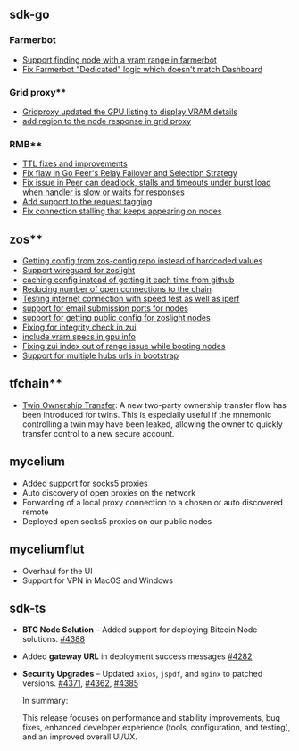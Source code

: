   
## sdk-go

### Farmerbot

* [Support finding node with a vram range in farmerbot](https://github.com/threefoldtech/tfgrid-sdk-go/issues/1399)  
* [Fix Farmerbot "Dedicated" logic which doesn't match Dashboard](https://github.com/threefoldtech/tfgrid-sdk-go/issues/1358)

### Grid proxy**

* [Gridproxy updated the GPU listing to display VRAM details](https://github.com/threefoldtech/tfgrid-sdk-go/issues/1397)  
* [add region to the node response in grid proxy](https://github.com/threefoldtech/tfgrid-sdk-go/issues/1366)

### RMB**

* [TTL fixes and improvements](https://github.com/threefoldtech/tfgrid-sdk-go/issues/1390)  
* [Fix flaw in Go Peer's Relay Failover and Selection Strategy](https://github.com/threefoldtech/tfgrid-sdk-go/issues/1388)  
* [Fix issue in Peer can deadlock, stalls and timeouts under burst load when handler is slow or waits for responses](https://github.com/threefoldtech/tfgrid-sdk-go/issues/1407)  
* [Add support to the request tagging](https://github.com/threefoldtech/tfgrid-sdk-go/issues/1425)  
* [Fix connection stalling that keeps appearing on nodes](https://github.com/threefoldtech/tfgrid-sdk-go/issues/1436)

## zos**

* [Getting config from zos-config repo instead of hardcoded values](https://github.com/threefoldtech/zos/issues/2571)   
* [Support wireguard for zoslight](https://github.com/threefoldtech/zos/issues/2622)  
* [caching config instead of getting it each time from github](https://github.com/threefoldtech/zos/issues/2490)  
* [Reducing number of open connections to the chain](https://github.com/threefoldtech/zos/issues/2532)   
* [Testing internet connection with speed test as well as iperf](https://github.com/threefoldtech/zos/issues/2617)  
* [support for email submission ports for nodes](https://github.com/threefoldtech/zos/issues/2582)  
* [support for getting public config for zoslight nodes](https://github.com/threefoldtech/zos/issues/2621)  
* [Fixing for integrity check in zui](https://github.com/threefoldtech/zos/issues/2507)   
* [include vram specs in gpu info](https://github.com/threefoldtech/zos/issues/2529)  
* [Fixing zui index out of range issue while booting nodes](https://github.com/threefoldtech/zos/issues/2593)  
* [Support for multiple hubs urls in bootstrap](https://github.com/threefoldtech/zos/issues/2577) 




## tfchain**

- [Twin Ownership Transfer](https://github.com/threefoldtech/tfchain/pull/1062): A new two-party ownership transfer flow has been introduced for twins. This is especially useful if the mnemonic controlling a twin may have been leaked, allowing the owner to quickly transfer control to a new secure account.

## mycelium

-  Added support for socks5 proxies  
  - Auto discovery of open proxies on the network  
  - Forwarding of a local proxy connection to a chosen or auto discovered remote  
- Deployed open socks5 proxies on our public nodes

## myceliumflut

- Overhaul for the UI   
- Support for VPN in MacOS and Windows

## sdk-ts

* **BTC Node Solution** – Added support for deploying Bitcoin Node solutions. [\#4388](https://github.com/threefoldtech/tfgrid-sdk-ts/pull/4388)  
* Added **gateway URL** in deployment success messages [\#4282](https://github.com/threefoldtech/tfgrid-sdk-ts/pull/4282)  
* **Security Upgrades** – Updated `axios`, `jspdf`, and `nginx` to patched versions.  [\#4371](https://github.com/threefoldtech/tfgrid-sdk-ts/pull/4371), [\#4362](https://github.com/threefoldtech/tfgrid-sdk-ts/pull/4362), [\#4385](https://github.com/threefoldtech/tfgrid-sdk-ts/pull/4385)  
    
  In summary: 

  This release focuses on performance and stability improvements, bug fixes, enhanced developer experience (tools, configuration, and testing), and an improved overall UI/UX.
